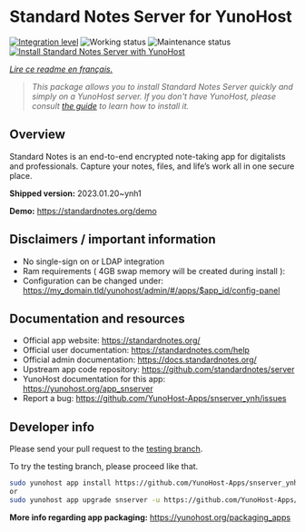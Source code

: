 <!--
N.B.: This README was automatically generated by https://github.com/YunoHost/apps/tree/master/tools/README-generator
It shall NOT be edited by hand.
-->

# Standard Notes Server for YunoHost

[![Integration level](https://dash.yunohost.org/integration/snserver.svg)](https://dash.yunohost.org/appci/app/snserver) ![Working status](https://ci-apps.yunohost.org/ci/badges/snserver.status.svg) ![Maintenance status](https://ci-apps.yunohost.org/ci/badges/snserver.maintain.svg)
[![Install Standard Notes Server with YunoHost](https://install-app.yunohost.org/install-with-yunohost.svg)](https://install-app.yunohost.org/?app=snserver)

*[Lire ce readme en français.](./README_fr.md)*

> *This package allows you to install Standard Notes Server quickly and simply on a YunoHost server.
If you don't have YunoHost, please consult [the guide](https://yunohost.org/#/install) to learn how to install it.*

## Overview

Standard Notes is an end-to-end encrypted note-taking app for digitalists and professionals. Capture your notes, files, and life’s work all in one secure place.


**Shipped version:** 2023.01.20~ynh1

**Demo:** https://standardnotes.org/demo
## Disclaimers / important information

* No single-sign on or LDAP integration
* Ram requirements ( 4GB swap memory will be created during install ):
* Configuration can be changed under: https://my_domain.tld/yunohost/admin/#/apps/$app_id/config-panel

## Documentation and resources

* Official app website: <https://standardnotes.org/>
* Official user documentation: <https://standardnotes.com/help>
* Official admin documentation: <https://docs.standardnotes.org/>
* Upstream app code repository: <https://github.com/standardnotes/server>
* YunoHost documentation for this app: <https://yunohost.org/app_snserver>
* Report a bug: <https://github.com/YunoHost-Apps/snserver_ynh/issues>

## Developer info

Please send your pull request to the [testing branch](https://github.com/YunoHost-Apps/snserver_ynh/tree/testing).

To try the testing branch, please proceed like that.

``` bash
sudo yunohost app install https://github.com/YunoHost-Apps/snserver_ynh/tree/testing --debug
or
sudo yunohost app upgrade snserver -u https://github.com/YunoHost-Apps/snserver_ynh/tree/testing --debug
```

**More info regarding app packaging:** <https://yunohost.org/packaging_apps>
